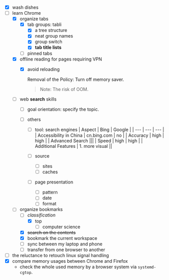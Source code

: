 - [x] wash dishes
-	[ ] learn Chrome 
	-	[x] organize tabs 
		-	[x] tab groups: tabli
			-	[x] a tree structure 		 
			-	[x] neat group names 
			-	[x] group switch
			-	[x] **tab title lists**
		-	[ ] pinned tabs 
	-	[x] offline reading for pages requiring VPN
		-	[x] avoid reloading 
	
			Removal of the Policy: Turn off memory saver.
			>	Note: The risk of OOM.

						
	-	[ ] web **search** skills
		-	[ ] goal orientation: specify the topic.
		-	[ ] others
			
			-	[ ] tool: search engines
				| Aspect | Bing | Google |
				| --- | --- | --- |
				| Accessibility in China | cn.bing.com | no |
				| Accuracy | high | high |
				| Advanced Search |||
				| Speed | high | high |
				| Additional Features | 1. more visual ||
			
			-	[ ] source
				-	[ ] sites
				-	[ ] caches 
			-	[ ] page presentation
				-	[ ] pattern
				-	[ ] date
				-	[ ] format   
	 
	-	[ ] organize bookmarks
		-	[ ] *classification*
			-	[x] top 
				-	[ ] computer science 
		-	[x] ~~search on the contents~~
		-	[x] bookmark the current workspace
		-	[ ] sync between my laptop and phone
		-	[ ] transfer from one browser to another 
- [ ] the reluctance to retouch linux signal handling
- [x] compare memory usages between Chrome and Firefox
  - check the whole used memory by a browser system via `systemd-cgtop`. 


<!--stackedit_data:
eyJoaXN0b3J5IjpbLTEyMzA5NDA4MTIsMTQ1ODI4MTQwOSwtMT
c5OTU4NDcxNyw1MDk3ODMwMzQsLTg5OTM4OTc0NSwxODU1MTM0
OTkwXX0=
-->